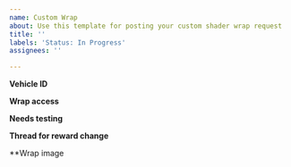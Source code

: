 ```yaml
---
name: Custom Wrap
about: Use this template for posting your custom shader wrap request
title: ''
labels: 'Status: In Progress'
assignees: ''

---
```


**Vehicle ID**
<!-- You can get the ID from https://wiki.multitheftauto.com/wiki/Vehicle_IDs -->

**Wrap access**
<!-- Leave blank if anyone can use the wrap, otherwise state the usernames -->

**Needs testing**
<!-- State 'yes' or 'no' if the wrap needs to be tested or not -->

**Thread for reward change**
<!-- Link your donation or reward change thread requesting this wrap. If left blank and a test is requested, the test may take a while to process, as you have no donation to request rewards for. -->

**Wrap image
<!-- Preferably upload and attach the file here, or use an image hosting website and link it here -->
